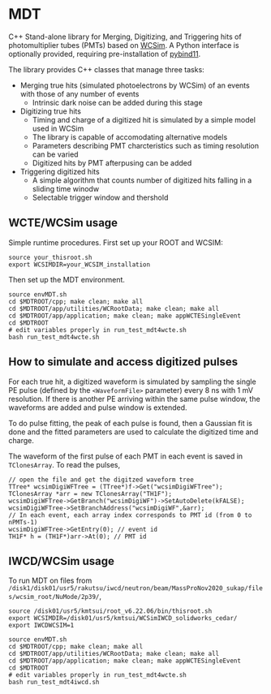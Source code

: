 # MDT
C++ Stand-alone library for Merging, Digitizing, and Triggering hits of photomultiplier tubes (PMTs) based on [WCSim](https://github.com/WCSim/WCSim). A Python interface is optionally provided, requiring pre-installation of [pybind11](https://pybind11.readthedocs.io/en/stable/installing.html).

The library provides C++ classes that manage three tasks:

 - Merging true hits (simulated photoelectrons by WCSim) of an events with those of any number of events
    - Intrinsic dark noise can be added during this stage
 - Digitizing true hits
    - Timing and charge of a digitized hit is simulated by a simple model used in WCSim
    - The library is capable of accomodating alternative models 
    - Parameters describing PMT charcteristics such as timing resolution can be varied
    - Digitized hits by PMT afterpusing can be added
 - Triggering digitized hits
    - A simple algorithm that counts number of digitized hits falling in a sliding time winodw
    - Selectable trigger window and thershold

## WCTE/WCSim usage
Simple runtime procedures. First set up your ROOT and WCSIM:
```
source your_thisroot.sh
export WCSIMDIR=your_WCSIM_installation
```
Then set up the MDT environment.
```
source envMDT.sh
cd $MDTROOT/cpp; make clean; make all
cd $MDTROOT/app/utilities/WCRootData; make clean; make all
cd $MDTROOT/app/application; make clean; make appWCTESingleEvent
cd $MDTROOT
# edit variables properly in run_test_mdt4wcte.sh
bash run_test_mdt4wcte.sh
```

## How to simulate and access digitized pulses
For each true hit, a digitized waveform is simulated by sampling the single PE pulse (defined by the `<WaveformFile>` parameter) every 8 ns with 1 mV resolution. If there is another PE arriving within the same pulse window, the waveforms are added and pulse window is extended. 

To do pulse fitting, the peak of each pulse is found, then a Gaussian fit is done and the fitted parameters are used to calculate the digitized time and charge.

The waveform of the first pulse of each PMT in each event is saved in `TClonesArray`. To read the pulses,
```
// open the file and get the digitzed waveform tree
TTree* wcsimDigiWFTree = (TTree*)f->Get("wcsimDigiWFTree");
TClonesArray *arr = new TClonesArray("TH1F");
wcsimDigiWFTree->GetBranch("wcsimDigiWF")->SetAutoDelete(kFALSE);
wcsimDigiWFTree->SetBranchAddress("wcsimDigiWF",&arr);
// In each event, each array index corresponds to PMT id (from 0 to nPMTs-1)
wcsimDigiWFTree->GetEntry(0); // event id
TH1F* h = (TH1F*)arr->At(0); // PMT id
```

## IWCD/WCSim usage
To run MDT on files from `/disk1/disk01/usr5/rakutsu/iwcd/neutron/beam/MassProNov2020_sukap/files/wcsim_root/NuMode/2p39/`,
```
source /disk01/usr5/kmtsui/root_v6.22.06/bin/thisroot.sh
export WCSIMDIR=/disk01/usr5/kmtsui/WCSimIWCD_solidworks_cedar/
export IWCDWCSIM=1

source envMDT.sh
cd $MDTROOT/cpp; make clean; make all
cd $MDTROOT/app/utilities/WCRootData; make clean; make all
cd $MDTROOT/app/application; make clean; make appWCTESingleEvent
cd $MDTROOT
# edit variables properly in run_test_mdt4wcte.sh
bash run_test_mdt4iwcd.sh
```